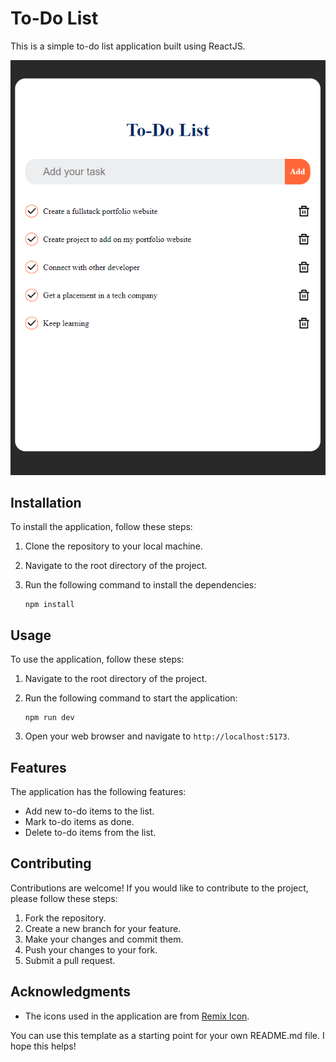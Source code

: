 # To-Do List

This is a simple to-do list application built using ReactJS.

![preview img](/preview.png)

## Installation

To install the application, follow these steps:

1. Clone the repository to your local machine.
2. Navigate to the root directory of the project.
3. Run the following command to install the dependencies:

   ```
   npm install
   ```

## Usage

To use the application, follow these steps:

1. Navigate to the root directory of the project.
2. Run the following command to start the application:

   ```
   npm run dev
   ```

3. Open your web browser and navigate to `http://localhost:5173`.

## Features

The application has the following features:

- Add new to-do items to the list.
- Mark to-do items as done.
- Delete to-do items from the list.

## Contributing

Contributions are welcome! If you would like to contribute to the project, please follow these steps:

1. Fork the repository.
2. Create a new branch for your feature.
3. Make your changes and commit them.
4. Push your changes to your fork.
5. Submit a pull request.


## Acknowledgments

- The icons used in the application are from [Remix Icon](https://remixicon.com/).

You can use this template as a starting point for your own README.md file. I hope this helps!
